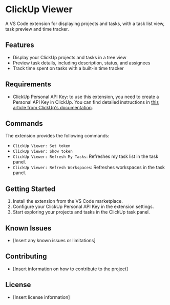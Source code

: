 # ClickUp Viewer

A VS Code extension for displaying projects and tasks, with a task list view, task preview and time tracker.

## Features

-   Display your ClickUp projects and tasks in a tree view
-   Preview task details, including description, status, and assignees
-   Track time spent on tasks with a built-in time tracker

## Requirements

-   ClickUp Personal API Key: to use this extension, you need to create a Personal API Key in ClickUp. You can find detailed instructions in [this article from ClickUp's documentation](https://help.clickup.com/hc/en-us/articles/6303426241687-Use-the-ClickUp-API#personal-api-key).

## Commands

The extension provides the following commands:

-   `ClickUp Viewer: Set token`
-   `ClickUp Viewer: Show token`
-   `ClickUp Viewer: Refresh My Tasks`: Refreshes my task list in the task panel.
-   `ClickUp Viewer: Refresh Workspaces`: Refreshes workspaces in the task panel.

## Getting Started

1. Install the extension from the VS Code marketplace.
2. Configure your ClickUp Personal API Key in the extension settings.
3. Start exploring your projects and tasks in the ClickUp task panel.

## Known Issues

-   [Insert any known issues or limitations]

## Contributing

-   [Insert information on how to contribute to the project]

## License

-   [Insert license information]
